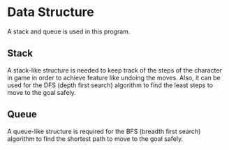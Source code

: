 # Data Structure

A stack and queue is used in this program.

## Stack

A stack-like structure is needed to keep track of the steps of the character in game in order to achieve feature like undoing the moves. Also, it can be used for the DFS (depth first search) algorithm to find the least steps to move to the goal safely.

## Queue

A queue-like structure is required for the BFS (breadth first search) algorithm to find the shortest path to move to the goal safely.
